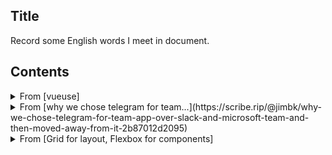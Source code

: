 ## Title

Record some English words I meet in document.

## Contents

<details>
<summary>From [vueuse] </summary><br/>

<https://vueuse.org>
 
* essentail
* utilities
* sealless
* migration
  * sealless migration
* ship - 发布
  * we shipped a Nuxt module to enable auto importing for Nuxt3 and Nuxt Bridge
* destructure
  * you can use ES6's object destructure syntax to take what you want need.
* utilize - 利用
  * you can utilize `pausealbeFilter` to temporarily pause some events.
* buffer - v.缓冲
* flush - 刷新
  * which mean they will buffer invalidated effects and flush them asynchronously.
* duplicate
* invocation - 调用
  * avoid unnecessary duplicate invocation.
* involve - 涉及
  * when involve with Wev APIs.
* mutations - 转变
  * when thers are multiple state muations happning in the same 'tick'.
* specify - 指出
  * specify the global dependencies.
* lightweight
  * keep it as lightweight as possible.
* amount
  * wrapping large amounts of data
* scenarios - 情景
  * for scenarios like muti-windows, testing mocks, and SSR.
* internally - 在内部
  * when useing `watch` or `watchEffect` internally
* intersection - 交集
  * should be an intersection between the return type and a PromiseLike, e.g. `xx & xx`
* persistence - 持久性
  * data persistence.
* manipulate - 操作
  * manipulate css variables
* preferences - 偏好
  * system preferences.
* preferred - 更喜爱的
* correspoding - 对应的
  * it will update corresponding element's attributes.
* pass - 传递
  * you can also pass a ref` as the event target.
* present - 呈现
  * it adds methods to present a specific Element.
* desired
* gamepad - 游戏手柄
* compatibility
  * so check the compatibility table before using.
* captions - 字幕
* manual
  * set `munual: ture` to have manual control over the timing to load the script.
* vibration - 震动
* milliseconds
* prevent
  * prevent devices from dimming 
* interval
  * `setInteval`
* motion - 运动
* respectively - 分别地
* invitation
  * you should get the invitation to join the org.
* original
  * original repo.

</details>

<details>
<<<<<<< HEAD
<summary>From [why we chose telegram for team...](https://scribe.rip/@jimbk/why-we-chose-telegram-for-team-app-over-slack-and-microsoft-team-and-then-moved-away-from-it-2b87012d2095)</summary><br/>
=======
<summary>From: [why we chose telegram for team...]</summary><br/>
>>>>>>> c5d1067002ce67059fd8e6af855d666ce18d94c1

 https://scribe.rip/@jimbk/why-we-chose-telegram-for-team-app-over-slack-and-microsoft-team-and-then-moved-away-from-it-2b87012d2095
 
* insight - 深刻见解
  * this article can serve as insights.
* capable - 有能力的
* primarily
* sector - 行业/领域
  * develop software for banking and finance sector.
* various - 各种各样的
* workforce
* consists
  * most of our workforce consists of software engineers.
* sailing - 航行
  * things were smooth sailing. - 事情一帆风顺
* formula - 方案
* remotely
  * we had to move to work remotely.
* proper -  合适的
* since - 因为
* overwhelming - 难以抗拒的
* sustaninable - 可持续性的
  * it was far from sustaninable.
* prudent - 谨慎的
* estimate
  * not be prudent to estimate costs and on current size.
* affirmative - 肯定的
  * we failed to get any affirmative answers.
* turn out - 结果证明
* investment - 投资
* relieved - 放心的
  * we were excited and also relieved - 松了一口气
* reliable - 可靠的
  * not easy and reliable extension API.
* anticipated - 预期的
  * more easier than we initially anticipated.
* compromised - 妥协的
* remarkably - 不寻常地
* replicate - 复制
  * it offers nothing to extend or replicate the same thing.
* restriction - 限制
  * and restriction continues.
* prominently - 显著地
  * you must display Telegram's logo prominetly.
* codebase - 代码库
* needless
* frustrated - 失望的
  * we were frustrated.
* running out of - 用完
* distracting - 分心的
  * without any distracting features.
* restictive - 限制的
* exorbitant - 离谱的
  * no restictive license like Telegram and exorbitant pricing like Slack.

</details>

<details>
<summary>From [Grid for layout, Flexbox for components]</summary>

* graduate - 毕业生
* intership - 实习期
  * he is currently finishing his intership.
* fine-turn - 微调
  * fine-turn it util it look like then design.
* demension - 维
  * muti-demension layout.
* convention - 约定
  * I dont't want to get into css naming convention for this article.
* regardless 
  * regardless of the card height. - 不管卡片的高度
* hasitate - 犹豫

</details>
